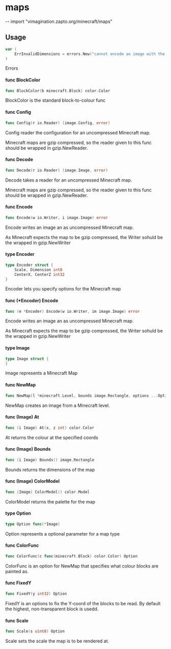 # maps
--
    import "vimagination.zapto.org/minecraft/maps"


## Usage

```go
var (
	ErrInvalidDimensions = errors.New("cannot encode an image with the given dimensions")
)
```
Errors

#### func  BlockColor

```go
func BlockColor(b minecraft.Block) color.Color
```
BlockColor is the standard block-to-colour func

#### func  Config

```go
func Config(r io.Reader) (image.Config, error)
```
Config reader the configuration for an uncompressed Minecraft map.

Minecraft maps are gzip compressed, so the reader given to this func should be
wrapped in gzip.NewReader.

#### func  Decode

```go
func Decode(r io.Reader) (image.Image, error)
```
Decode takes a reader for an uncompressed Minecraft map.

Minecraft maps are gzip compressed, so the reader given to this func should be
wrapped in gzip.NewReader.

#### func  Encode

```go
func Encode(w io.Writer, i image.Image) error
```
Encode writes an image an as uncompressed Minecraft map.

As Minecraft expects the map to be gzip compressed, the Writer sohuld be the
wrapped in gzip.NewWriter

#### type Encoder

```go
type Encoder struct {
	Scale, Dimension int8
	CenterX, CenterZ int32
}
```

Encoder lets you specify options for the Minecraft map

#### func (*Encoder) Encode

```go
func (e *Encoder) Encode(w io.Writer, im image.Image) error
```
Encode writes an image an as uncompressed Minecraft map.

As Minecraft expects the map to be gzip compressed, the Writer sohuld be the
wrapped in gzip.NewWriter

#### type Image

```go
type Image struct {
}
```

Image represents a Minecraft Map

#### func  NewMap

```go
func NewMap(l *minecraft.Level, bounds image.Rectangle, options ...Option) Image
```
NewMap creates an image from a Minecraft level.

#### func (Image) At

```go
func (i Image) At(x, z int) color.Color
```
At returns the colour at the specified coords

#### func (Image) Bounds

```go
func (i Image) Bounds() image.Rectangle
```
Bounds returns the dimensions of the map

#### func (Image) ColorModel

```go
func (Image) ColorModel() color.Model
```
ColorModel returns the palette for the map

#### type Option

```go
type Option func(*Image)
```

Option represents a optional parameter for a map type

#### func  ColorFunc

```go
func ColorFunc(c func(minecraft.Block) color.Color) Option
```
ColorFunc is an option for NewMap that specifies what colour blocks are painted
as.

#### func  FixedY

```go
func FixedY(y int32) Option
```
FixedY is an options to fix the Y-coord of the blocks to be read. By default the
highest, non-transparent block is usedd.

#### func  Scale

```go
func Scale(s uint8) Option
```
Scale sets the scale the map is to be rendered at.
